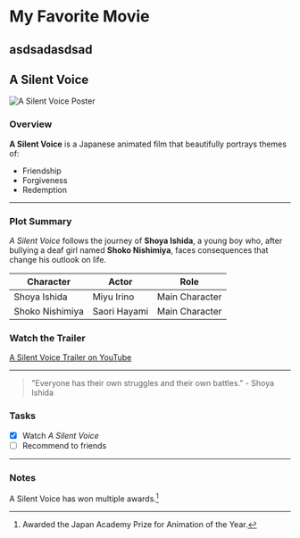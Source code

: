 # My Favorite Movie
## asdsadasdsad
## A Silent Voice

![A Silent Voice Poster]([https://upload.wikimedia.org/wikipedia/en/thumb/a/a4/A_Silent_Voice_Film_Poster.jpg/220px-A_Silent_Voice_Film_Poster.jpg](https://www.google.com/url?sa=i&url=https%3A%2F%2Fencrypted-tbn1.gstatic.com%2Fimages%3Fq%3Dtbn%3AANd9GcS0OwMbIC568ypKPmgxuoXAJ-sdwVKz2dmQ2dnko7GMjN5cS5Hp&psig=AOvVaw0nW918G5mKVAc3XypmrzW2&ust=1731641706822000&source=images&cd=vfe&opi=89978449&ved=0CBAQjRxqFwoTCOjIopjy2okDFQAAAAAdAAAAABAE))

### Overview
**A Silent Voice** is a Japanese animated film that beautifully portrays themes of:
- Friendship
- Forgiveness
- Redemption

---

### Plot Summary
*A Silent Voice* follows the journey of **Shoya Ishida**, a young boy who, after bullying a deaf girl named **Shoko Nishimiya**, faces consequences that change his outlook on life.

| Character       | Actor       | Role          |
|-----------------|-------------|---------------|
| Shoya Ishida    | Miyu Irino  | Main Character|
| Shoko Nishimiya | Saori Hayami| Main Character|

### Watch the Trailer
[A Silent Voice Trailer on YouTube](https://www.youtube.com/watch?v=3x3C4dekt6c)

---

> "Everyone has their own struggles and their own battles." - Shoya Ishida

### Tasks
- [x] Watch *A Silent Voice*
- [ ] Recommend to friends

---

### Notes
A Silent Voice has won multiple awards.[^1]

[^1]: Awarded the Japan Academy Prize for Animation of the Year.
